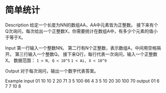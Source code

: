# 简单统计

Description
给定一个长度为NN的数组AA，AA中元素皆为正整数。
接下来有个Q次询问，每次给出一个正整数X，你需要统计在数组A中，有多少个元素的值小于等于X。

Input
第一行输入一个整数NN。
第二行有N个正整数，表示数组A，中间用空格隔开。
第三行输入一个整数Q。
接下来Q行，每行代表一次询问，输入一个正整数X。
数据范围：
`1 < N, Q < 10^5`
`1 < Ai, X < 10^9`
 

Output
对于每次询问，输出一个数字代表答案。

Example
input 01
10
10 2 20 71 3 5 100 66 4 3
5
10
20
30
100
70
output 01
6
7
7
10
8
